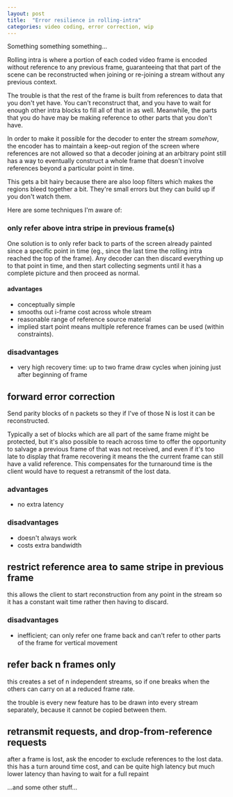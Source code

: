 ```yaml
---
layout: post
title:  "Error resilience in rolling-intra"
categories: video coding, error correction, wip
---
```


Something something something...

Rolling intra is where a portion of each coded video frame is encoded without
reference to any previous frame, guaranteeing that that part of the scene can
be reconstructed when joining or re-joining a stream without any previous
context.

The trouble is that the rest of the frame is built from references to data that
you don't yet have.  You can't reconstruct that, and you have to wait for
enough other intra blocks to fill all of that in as well.  Meanwhile, the parts
that you do have may be making reference to other parts that you don't have.

In order to make it possible for the decoder to enter the stream _somehow_, the encoder has to
maintain a keep-out region of the screen where references are not allowed so
that a decoder joining at an arbitrary point still has a way to eventually
construct a whole frame that doesn't involve references beyond a particular
point in time.

This gets a bit hairy because there are also loop filters which makes the
regions bleed together a bit.  They're small errors but they can build up if
you don't watch them.

Here are some techniques I'm aware of: 

### only refer above intra stripe in previous frame(s)
One solution is to only refer back to parts of the screen already painted since
a specific point in time (eg., since the last time the rolling intra reached
the top of the frame).  Any decoder can then discard everything up to that
point in time, and then start collecting segments until it has a complete
picture and then proceed as normal.

#### advantages
* conceptually simple
* smooths out i-frame cost across whole stream
* reasonable range of reference source material 
* implied start point means multiple reference frames can be used (within constraints).

### disadvantages
* very high recovery time: up to two frame draw cycles when joining just after beginning of frame


## forward error correction
Send parity blocks of n packets so they if I've of those N is lost it can be reconstructed.

Typically a set of blocks which are all part of the same frame might be protected, but it's also possible to reach across time to offer the opportunity to salvage a previous frame of that was not received, and even if it's too late to display that frame recovering it means the the current frame can still have a valid reference.  This compensates for the turnaround time is the client would have to request a retransmit of the lost data.

### advantages
* no extra latency

### disadvantages
* doesn't always work
* costs extra bandwidth

## restrict reference area to same stripe in previous frame
this allows the client to start reconstruction from any point in the stream so it has a constant wait time rather then having to discard. 

### disadvantages
* inefficient; can only refer one frame back and can't refer to other parts of the frame for vertical movement

## refer back n frames only
this creates a set of n independent streams, so if one breaks when the others can carry on at a reduced frame rate. 

the trouble is every new feature has to be drawn into every stream separately, because it cannot be copied between them.


## retransmit requests, and drop-from-reference requests

after a frame is lost, ask the encoder to exclude references to the lost data.  this has a turn around time cost, and can be quite high latency but much lower latency than having to wait for a full repaint 


...and some other stuff...
